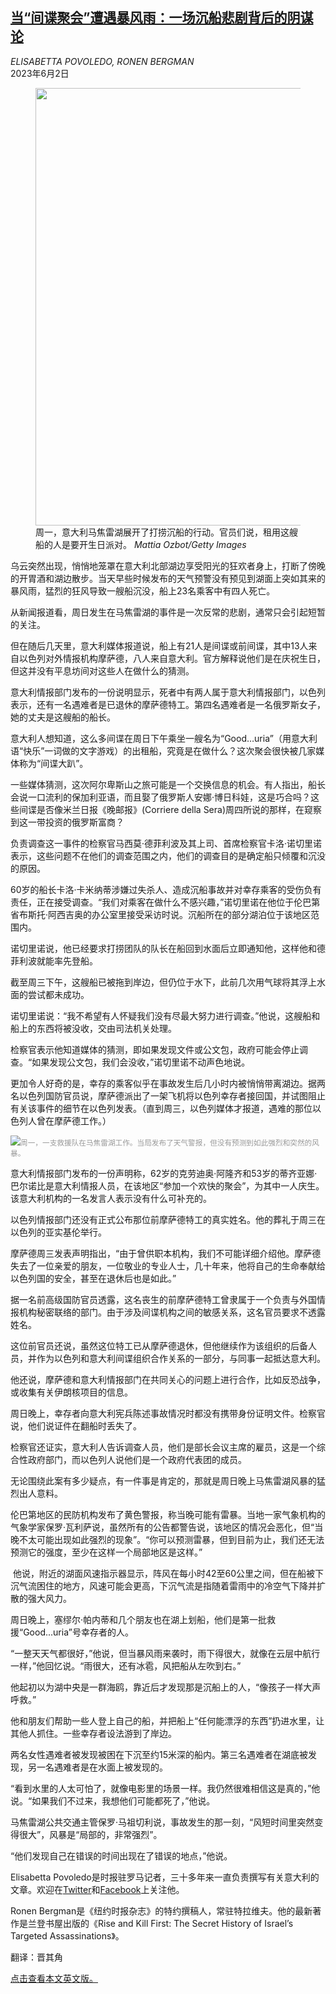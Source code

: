 <!--1685689623000-->
[当“间谍聚会”遭遇暴风雨：一场沉船悲剧背后的阴谋论](https://cn.nytimes.com/world/20230602/spy-deaths-boat-italy/)
------

<address>ELISABETTA POVOLEDO, RONEN BERGMAN</address><time pudate="2023-06-02 02:52:41" datetime="2023-06-02 02:52:41">2023年6月2日</time><figure><img src="https://images.weserv.nl/?url=static01.nyt.com/images/2023/06/01/world/01italy-spies01/01italy-spies01-master1050.jpg" width="1050" height="700"><figcaption>周一，意大利马焦雷湖展开了打捞沉船的行动。官员们说，租用这艘船的人是要开生日派对。 <cite>Mattia Ozbot/Getty Images</cite></figcaption></figure><section><p>乌云突然出现，悄悄地笼罩在意大利北部湖边享受阳光的狂欢者身上，打断了傍晚的开胃酒和湖边散步。当天早些时候发布的天气预警没有预见到湖面上突如其来的暴风雨，猛烈的狂风导致一艘船沉没，船上23名乘客中有四人死亡。</p><p>从新闻报道看，周日发生在马焦雷湖的事件是一次反常的悲剧，通常只会引起短暂的关注。</p><p>但在随后几天里，意大利媒体报道说，船上有21人是间谍或前间谍，其中13人来自以色列对外情报机构摩萨德，八人来自意大利。官方解释说他们是在庆祝生日，但这并没有平息坊间对这些人在做什么的猜测。</p><p>意大利情报部门发布的一份说明显示，死者中有两人属于意大利情报部门，以色列表示，还有一名遇难者是已退休的摩萨德特工。第四名遇难者是一名俄罗斯女子，她的丈夫是这艘船的船长。</p><p>意大利人想知道，这么多间谍在周日下午乘坐一艘名为“Good…uria”（用意大利语“快乐”一词做的文字游戏）的出租船，究竟是在做什么？这次聚会很快被几家媒体称为“间谍大趴”。</p><p>一些媒体猜测，这次阿尔卑斯山之旅可能是一个交换信息的机会。有人指出，船长会说一口流利的保加利亚语，而且娶了俄罗斯人安娜·博日科娃，这是巧合吗？这些间谍是否像米兰日报《晚邮报》(Corriere della Sera)周四所说的那样，在窥察到这一带投资的俄罗斯富商？</p><p>负责调查这一事件的检察官马西莫·德菲利波及其上司、首席检察官卡洛·诺切里诺表示，这些问题不在他们的调查范围之内，他们的调查目的是确定船只倾覆和沉没的原因。</p><p>60岁的船长卡洛·卡米纳蒂涉嫌过失杀人、造成沉船事故并对幸存乘客的受伤负有责任，正在接受调查。“我们对乘客在做什么不感兴趣，”诺切里诺在他位于伦巴第省布斯托·阿西吉奥的办公室里接受采访时说。沉船所在的部分湖泊位于该地区范围内。</p><p>诺切里诺说，他已经要求打捞团队的队长在船回到水面后立即通知他，这样他和德菲利波就能率先登船。</p><p>截至周三下午，这艘船已被拖到岸边，但仍位于水下，此前几次用气球将其浮上水面的尝试都未成功。</p><p>诺切里诺说：“我不希望有人怀疑我们没有尽最大努力进行调查。”他说，这艘船和船上的东西将被没收，交由司法机关处理。</p><p>检察官表示他知道媒体的猜测，即如果发现文件或公文包，政府可能会停止调查。“如果发现公文包，我们会没收，”诺切里诺不动声色地说。</p><p>更加令人好奇的是，幸存的乘客似乎在事故发生后几小时内被悄悄带离湖边。据两名以色列国防官员说，摩萨德派出了一架飞机将以色列幸存者接回国，并试图阻止有关该事件的细节在以色列发表。（直到周三，以色列媒体才报道，遇难的那位以色列人曾在摩萨德工作。）</p><p><img src="https://images.weserv.nl/?url=static01.nyt.com/images/2023/06/01/world/01italy-spies02/01italy-spies02-master1050.jpg"><small style="color: #999;">周一，一支救援队在马焦雷湖工作。当局发布了天气警报，但没有预测到如此强烈和突然的风暴。</small></p><p>意大利情报部门发布的一份声明称，62岁的克劳迪奥·阿隆齐和53岁的蒂齐亚娜·巴尔诺比是意大利情报人员，在该地区“参加一个欢快的聚会”，为其中一人庆生。该意大利机构的一名发言人表示没有什么可补充的。</p><p>以色列情报部门还没有正式公布那位前摩萨德特工的真实姓名。他的葬礼于周三在以色列的亚实基伦举行。</p><p>摩萨德周三发表声明指出，“由于曾供职本机构，我们不可能详细介绍他。摩萨德失去了一位亲爱的朋友，一位敬业的专业人士，几十年来，他将自己的生命奉献给以色列国的安全，甚至在退休后也是如此。”</p><p>据一名前高级国防官员透露，这名丧生的前摩萨德特工曾隶属于一个负责与外国情报机构秘密联络的部门。由于涉及间谍机构之间的敏感关系，这名官员要求不透露姓名。</p><p>这位前官员还说，虽然这位特工已从摩萨德退休，但他继续作为该组织的后备人员，并作为以色列和意大利间谍组织合作关系的一部分，与同事一起抵达意大利。</p><p>他还说，摩萨德和意大利情报部门在共同关心的问题上进行合作，比如反恐战争，或收集有关伊朗核项目的信息。</p><p>周日晚上，幸存者向意大利宪兵陈述事故情况时都没有携带身份证明文件。检察官说，他们说证件在翻船时丢失了。</p><p>检察官还证实，意大利人告诉调查人员，他们是部长会议主席的雇员，这是一个综合性政府部门，而以色列人说他们是一个政府代表团的成员。</p><p>无论围绕此案有多少疑点，有一件事是肯定的，那就是周日晚上马焦雷湖风暴的猛烈出人意料。</p><p>伦巴第地区的民防机构发布了黄色警报，称当晚可能有雷暴。当地一家气象机构的气象学家保罗·瓦利萨说，虽然所有的公告都警告说，该地区的情况会恶化，但“当晚不太可能出现如此强烈的现象”。“你可以预测雷暴，但到目前为止，我们还无法预测它的强度，至少在这样一个局部地区是这样。”</p><p> 他说，附近的湖面风速指示器显示，阵风在每小时42至60公里之间，但在船被下沉气流困住的地方，风速可能会更高，下沉气流是指随着雷雨中的冷空气下降并扩散的强大风力。</p><p>周日晚上，塞缪尔·帕内蒂和几个朋友也在湖上划船，他们是第一批救援“Good...uria”号幸存者的人。</p><p>“一整天天气都很好，”他说，但当暴风雨来袭时，雨下得很大，就像在云层中航行一样，”他回忆说。“雨很大，还有冰雹，风把船从左吹到右。”</p><p>他起初以为湖中央是一群海鸥，靠近后才发现那是沉船上的人，“像孩子一样大声呼救。”</p><p>他和朋友们帮助一些人登上自己的船，并把船上“任何能漂浮的东西”扔进水里，让其他人抓住。一些幸存者设法游到了岸边。</p><p>两名女性遇难者被发现被困在下沉至约15米深的船内。第三名遇难者在湖底被发现，另一名遇难者是在水面上被发现的。</p><p>“看到水里的人太可怕了，就像电影里的场景一样。我仍然很难相信这是真的，”他说。“如果我们不过来，我想他们可能都死了，”他说。</p><p>马焦雷湖公共交通主管保罗·马祖切利说，事故发生的那一刻，“风短时间里突然变得很大”，风暴是“局部的，非常强烈”。</p><p>“他们发现自己在错误的时间出现在了错误的地点，”他说。</p></section><footer><p>Elisabetta Povoledo是时报驻罗马记者，三十多年来一直负责撰写有关意大利的文章。欢迎在<a rel="nofollow" target="_blank" href="https://twitter.com/EPovoledo">Twitter</a>和<a rel="nofollow" target="_blank" href="https://www.facebook.com/elisabetta.povoledo">Facebook</a>上关注他。</p><p>Ronen Bergman是《纽约时报杂志》的特约撰稿人，常驻特拉维夫。他的最新著作是兰登书屋出版的《Rise and Kill First: The Secret History of Israel’s Targeted Assassinations》。</p><p>翻译：晋其角</p><p><a rel="nofollow" target="_blank" href="https://www.nytimes.com/2023/06/01/world/europe/spy-deaths-boat-italy.html">点击查看本文英文版。</a></p></footer>

